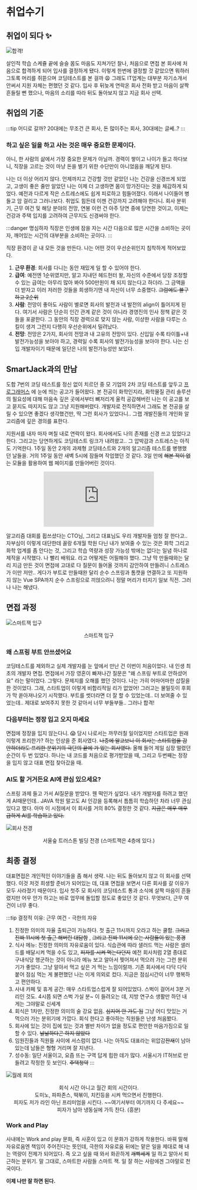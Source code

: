 ﻿# 취업수기

## 취업이 되다 :sparkles:

![합격!](/images/job_offer.PNG)

살인적 학습 스케쥴 끝에 슬슬 몸도 마음도 지쳐가던 찰나, 처음으로 면접 본 회사에 처음으로 합격하게 되어 입사를 결정하게 됐다. 이렇게 한번에 결정할 것 같았으면 뭐하러 그토록 머리를 쥐뜯으며 코딩테스트를 본 걸까 :weary: 그래도 IT업계는 대부분 자기소개서 안써서 지원 자체는 편했던 것 같다. 입사 후 뒤늦게 연락온 회사 전화 받고 마음이 살짝 흔들릴 뻔 했으나, 마음의 소리를 따라 뒤도 돌아보지 않고 지금 회사 선택.


## 취업의 기준

:::tip 어디로 갈까?
20대에는 무조건 큰 회사, 돈 많이주는 회사, 30대에는 글쎄..?
:::

### 하고 싶은 일을 하고 사는 것은 매우 중요한 문제이다.

아니, 한 사람의 삶에서 가장 중요한 문제가 아닐까. 경력이 쌓이고 나이가 들고 하다보니, 직장을 고르는 것이 마냥 돈을 벌기 위한 수단만이 아니었음을 깨닫게 된다.

나는 더 이상 어리지 않다. 언제까지고 건강할 것만 같았던 나는 건강을 신경쓰게 되었고, 고생이 좋은 줄만 알았던 나는 이제 더 고생하면 몸이 망가진다는 것을 체감하게 되었다. 예전과 다르게 작은 스트레스에도 쉽게 피로하고 힘들어졌다. 이래서 나이들어 병들고 암 걸리고 그러나보다. 취업도 힘든데 이젠 건강까지 고려해야 한다니. 회사 분위기, 근무 여건 및 해당 분야의 전망, 연봉 이런 건 아주 당연 중에 당연한 것이고, 이제는 건강과 주택 입지를 고려하여 근무지도 신경써야 한다.

:::danger 명심하자
직장은 인생에 잠을 자는 시간 다음으로 많은 시간을 소비하는 곳이자, 깨어있는 시간의 대부분을 소비하는 곳이다. 
:::

직장 환경이 곧 내 모든 것을 만든다. 나는 어떤 것이 우선순위인지 침착하게 적어보았다.

1. **근무 환경**: 회사를 다니는 동안 재밌게 일 할 수 있어야 한다.
2. **급여**: 예전엔 1순위였지만, 알고 지내던 헤드헌터 왈, 자신의 수준에서 당장 조정할 수 있는 급여는 아무리 많아 봐야 500만원이 채 되지 않는다고 하더라. 그 금액을 더 받자고 이러 저러한 것들을 희생하기엔 내 자신이 너무 소중했다. ~~그럼에도 불구하고 2순위~~
3. **사람**: 전망이 좋아도 사람이 별로면 회사의 발전과 내 발전의 align이 틀어지게 된다. 여기서 사람은 단순히 인간 관계 같은 것이 아니라 경영진의 인사 정책 같은 것들을 포괄한다. 그 동안의 직장 경력으로 맞지 않는 사람, 이상한 사람을 다루는 스킬이 생겨 그런지 다행히 우선순위에서 밀려났다.
4. **전망**: 전망은 2가지, 회사의 전망과 내 고유의 전망이 있다. 신입일 수록 타이틀+내 발전가능성을 보아야 하고, 경력일 수록 회사의 발전가능성을 보아야 한다. 나는 신입 개발자이기 때문에 일단은 나의 발전가능성만 보았다.

## SmartJack과의 만남

도합 7번의 코딩 테스트를 정신 없이 치르던 중 모 기업의 2차 코딩 테스트를 앞두고 [프로그래머스](https://programmers.co.kr) 에 눈에 띄는 공고가 들어왔다.  본 전공이 화학인지라, 화학물질 관리 솔루션의 필요성에 대해 마음속 깊은 곳에서부터 뼈저리게 울컥 공감해버린 나는 이 공고를 보고 묻지도 따지지도 않고 그냥 지원해버렸다. 개발자로 전직하면서 그래도 본 전공을 살릴 수 있으면 좋겠다 생각했건만, 딱 그런 회사가 있었다니.. 그랩 개발진들의 개인화 알고리즘에 깊은 경의를 표한다.

지원서를 내자 마자 며칠 내로 연락이 왔다. 회사에서도 나의 존재를 신경 쓰고 있었다고 한다. 그리고는 당연하게도 코딩테스트 링크가 내려왔고.. 그 압박감과 스트레스는 아직도 기억한다. 1주일 동안 2개의 과제형 코딩테스트와 2개의 알고리즘 테스트를 병행했던 날들을. 거의 1주일 동안 새벽 5시에 잠들며 작업했던 것 같다. 3일 만에 ~~해본 적이 없는~~ 모듈을 활용하여 웹 페이지를 만들어버린 것이다. 

<p align="middle" class="media">
<iframe class="youtube" src="https://www.youtube.com/embed/Zh6qj9Tr5Tk" frameborder="0" allow="accelerometer; autoplay; clipboard-write; encrypted-media; gyroscope; picture-in-picture" allowfullscreen></iframe>
</p>

알고리즘 대회를 휩쓰셨다는 CTO님, 그리고 대표님도 우리 개발자들 엄청 잘 한다고.. 자부심이 이렇게 대단한데 꼴랑 6개월 학원 다닌 내가 보여줄 수 있는 것은 화학 그리고 화학 업계를 좀 안다는 것, 그리고 학습 역량과 성장 가능성 밖에는 없다는 일념 하나로 제작을 시작했다. 나 빨리 배워요. 라고 어떻게든 어필해야 했다. 그냥 막 만들때와는 달리 지금 만든 것이 면접에 고대로 다 질문이 들어올 것까지 감안하여 만들려니 스트레스가 이만 저만.. 게다가 부트로 만들때완 달리 순수 스프링과 톰캣을 연결하고 또 지원하지 않는 Vue SPA까지 순수 스프링으로 끼얹으려니 정말 머리가 터지기 일보 직전. 그러나 나는 해냈다.


## 면접 과정

![스마트잭 입구](/images/smartjack.jpg)
<p align="middle"> 스마트잭 입구</p>

### 왜 스프링 부트 안쓰셨어요
코딩테스트를 제외하고 실제 개발자를 눈 앞에서 만난 건 이번이 처음이었다. 내 인생 최초의 개발자 면접. 면접에서 가장 영혼이 빠져나간 질문은 "왜 스프링 부트로 안하셨어요" 라는 말이었다. 그렇다. 문제지를 오해를 했던 것이다. 나는 가히 어마어마한 삽질을 한 것이었다. 그래, 스타트업이 이렇게 비합리적일 리가 없었어! 그러고는 물밀듯이 후회가 막 쏟아져나오기 시작했다. 부트를 썻더라면 더 잘 할 수 있었는데.. 더 보여줄 수 있었는데.. 제대로 보여주지 못한 것 같아서 너무 부들부들.. 그러나 합격!

### 다음부터는 정장 입고 오지 마세요
면접에 정장을 입지 않는다니. :scream: 당시 나로서는 까무러칠 일이었지만 스타트업은 원래 이렇게 프리한가? 하는 인상을 준 회사였다. ~~나중에 알고보니 이 회사는 스타트업을 감안하더라도 프리한 분위기의 극단의 끝에 가 있는 회사였다.~~ 올해 들어 제일 심장 떨렸던 순간이 두 번 있었다. 하나는 내 코드를 처음으로 평가받았을 때, 그리고 두번째는 정장을 입지 않고 대표 면접 찾아갔을 때. 

### AI도 할 거거든요 AI에 관심 있으세요? 
스프링 과제 들고 가서 AI질문을 받았다. 웬 떡인가 싶었다. 내가 개발자를 하려고 했던게 AI때문인데.. JAVA 학원 말고도 AI 인강을 등록해서 틈틈히 학습하던 차라 너무 관심 있다고 했다. 아마 이 시점에서 이 회사를 거의 80% 결정한 것 같다. ~~지금은 매우 매우 급하게 AI를 학습하고 있다.~~

![회사 전경](/images/truston.jpg)
<p align="middle"> 서울숲 트러스톤 빌딩 전경 (스마트잭은 4층에 있다.)</p>

## 최종 결정
대표면접은 개인적인 이야기들을 좀 해서 생략. 나는 뒤도 돌아보지 않고 이 회사를 선택했다. 이것 저것 희생할 준비가 되어있는 데, 대표 면접을 보면서 다른 회사를 갈 이유가 모두 사라졌기 때문이다. 입사 첫주 모 회사의 코딩테스트 통과 소식에 살짝 마음이 흔들렸지만 어우 안가 하고는 바로 업무에 돌입할 정도로 좋았던 것 같다. 무엇보다, 근무 여건이 너무 좋다.

:::tip 결정적 이유: 근무 여건 - 극한의 자유
1. 진정한 의미의 자율 출퇴근이 가능하다. 첫 출근 11시까지 오라고 하는 쿨함. ~~그리고 진짜 11시에 첫 출근 해버린 대담함~~ , ~~그리고 진짜 11시에 오는 사람들이 있는 풍경~~
2. 식사 메뉴: 진정한 의미의 자유로움이 있다. 식습관에 따라 샐러드 먹는 사람은 샐러드를 배달시켜 먹을 수도 있고, ~~피자를 시켜 먹는다던지~~ 예전 회사처럼 2열 종대로 구내식당 행군하는 것이 아니라 메뉴 보고 알아서 찢어져서 먹으러 가는 그런 분위기가 좋았다. 그냥 알아서 먹고 싶은 거 먹는 느낌이랄까. 기존 회사에서 다닥 다닥 붙어 점심 먹는 게 불편했던 나는 이게 의외로 컸다. 지금은 점심시간이 너무 행복하고 편안하다.
3. 사내 카페 및 휴게 공간: 매우 스타트업스럽게 잘 되어있었다. 스벅이 걸어서 3분 거리인 것도. 4시쯤 되면 스벅 가실 분~ 이 들려오는 데, 지방 연구소 생활만 하던 내게는 그야말로 신세계
4. 회식은 1차만, 진정한 의미의 술 강요 없음. ~~심지어 안 가도 됨~~ 그냥 어디 맛있는 거 먹으러 가는 분위기에 가깝다. 회식 한다고 좋아하는 직원들은 난생 처음봤다.
5. 회사에 있는 것이 집에 있는 것과 별반 차이가 없을 정도로 편안한 마음가짐으로 일 할 수 있다. ~~널널하다곤 하지 않았다~~
6. 임원진들과 직원들 사이에 서스럼이 없다. 나는 아직도 대표라는 위압감~~잔재~~이 남아있는데 남들은 형형 거리며 잘 지낸다. 
7. 성수동: 일단 서울이고, 요즘 뜨는 구역 답게 힙한 데가 많다. 서울시가 IT허브로 만들려고 작정한 듯 보인다. ~~주택청약~~
:::


![월례 회의](/images/monthly.jpg)
<p align="middle"> 회식 시간 아니고 월간 회의 시간이다. <br /> 도미노, 파파존스, 떡볶이, 치킨등을 시켜 먹으면서 진행한다. <br /> 피자도 저가 라인 아닌 프리미엄을 시킨다. ~~여기서부터 여기까지 다 주세요~~ <br /> 피자가 남아 냉동실에 가득 찬다. (흥분) </p>  


### Work and Play 
사내에는 Work and play 문화, 즉 사훈이 있고 이 문화가 강하게 작용한다. 바꿔 말해 자유로움엔 책임이 주어진다는 뜻인데, 극한의 자유로움 뒤에는 맡은 일을 제대로 해 내는 역량이 전제가 되어있다. 즉 오고 싶을 때 와서 화끈하게 ~~개빡세게~~ 일 하고 알아서 퇴근하는 분위기. 말 그대로, 스마트한 사람들 스마트 잭. 일 잘 하는 사람에겐 그야말로 천국이다.

**이제 나만 잘 하면 된다.**


<!-- <img :src="$withBase('/images/logo-padd.jpg')" alt="foo"> -->